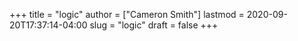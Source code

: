 +++
title = "logic"
author = ["Cameron Smith"]
lastmod = 2020-09-20T17:37:14-04:00
slug = "logic"
draft = false
+++
